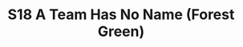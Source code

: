 ---
title: S18 A Team Has No Name (Forest Green)
permalink: "/teams/forest-green"
teamslug: forest-green
members:
- Derrick Johnson - Captain
- Keith Holleran - Quarterback
- "Alex Schaps\t"
- "Brandon Conradis\t"
- "Danny Hughes\t"
- "Keaton Fedak\t"
- "Kotcher Dizeyee\t"
- Manny Montes de oca
- "Matthew Shailer\t"
- "Nolan Lazarus\t"
- "Rob Casey\t"
- "Sean Bartel\t"
- "Turner Hirsh\t"
- "Udochi Onwubiko\t"
- Scott Graham
teamid: 6914
name: S18 A Team Has No Name
color: Forest Green
division: ''
---
